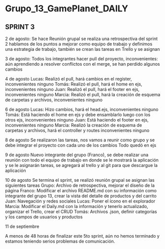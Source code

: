 # Grupo_13_GamePlanet_DAILY

## SPRINT 3
2 de agosto: Se hace Reunión grupal se realiza una retrospectiva del sprint 2 hablamos de los puntos a mejorar como equipo de trabajo y definimos una estrategia de trabajo, también se crean las tareas en Trello y se asignan

3 de agosto: Todos los integrantes hacer pull del proyecto, inconvenientes: aún aprendiendo a resolver conflictos con el merge, se han perdido algunos cambios

4 de agosto
Lucas: Realizó el pull, hará cambios en el register, inconvenientes ninguno
Tomás: Realizó el pull, hará el home en ejs, inconvenientes ninguno
Juan: Realizó el pull, hará el footer en ejs, inconvenientes ninguno
Marcia: Realizó el pull, hará la creación de esquema de carpetas y archivos, inconvenientes ninguno

6 de agosto
Lucas: Hizo cambios, hará el head.ejs, inconvenientes ninguno
Tomás: Está haciendo el home en ejs y debe ensamblarlo luego con los otros ejs, inconvenientes ninguno
Juan: Está haciendo el footer en ejs, inconvenientes ninguno
Marcia: Realizó la creación de esquema de carpetas y archivos, hará el controller y routes inconvenientes ninguno

8 de agosto
Se realizaron las tareas, nos vamos a reunir como grupo y se debe integrar el proyecto con cada uno de los cambios
Todo quedó en ejs

9 de agosto
Nuevo integrante del grupo (Franco), se debe realizar una reunión con todo el equipo de trabajo en donde se le mostrará la aplicación y se le asignarán tareas, se agregará al trello y al git para que descargue la aplicación

10 de agosto
Se termina el sprint, se realizó reunión grupal se asignan las siguientes tareas
Grupo: Archivo de retrospectiva, mejorar el diseño de la página
Franco: Modificar el archivo README.md con su información como integrante del grupo 13, crear la vista del detalle de productos y del carrito
Juan: Navegación y redes sociales
Lucas: Poner el ícono en el explorador
Marcia: Modificar el Daily.md con la información y tenerlo actualizado, organizar el Trello, crear el CRUD
Tomás: Archivos .json, definir categorías y los campos de usuarios y productos

11 de septiembre 

A menos de 48 horas de finalizar este 5to sprint, aún no hemos terminado y estamos teniendo serios problemas de comunicación.
